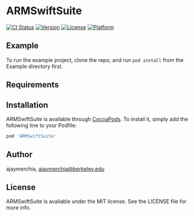 # ARMSwiftSuite

[![CI Status](https://img.shields.io/travis/ajaymerchia/ARMSwiftSuite.svg?style=flat)](https://travis-ci.org/ajaymerchia/ARMSwiftSuite)
[![Version](https://img.shields.io/cocoapods/v/ARMSwiftSuite.svg?style=flat)](https://cocoapods.org/pods/ARMSwiftSuite)
[![License](https://img.shields.io/cocoapods/l/ARMSwiftSuite.svg?style=flat)](https://cocoapods.org/pods/ARMSwiftSuite)
[![Platform](https://img.shields.io/cocoapods/p/ARMSwiftSuite.svg?style=flat)](https://cocoapods.org/pods/ARMSwiftSuite)

## Example

To run the example project, clone the repo, and run `pod install` from the Example directory first.

## Requirements

## Installation

ARMSwiftSuite is available through [CocoaPods](https://cocoapods.org). To install
it, simply add the following line to your Podfile:

```ruby
pod 'ARMSwiftSuite'
```

## Author

ajaymerchia, ajaymerchia@berkeley.edu

## License

ARMSwiftSuite is available under the MIT license. See the LICENSE file for more info.
